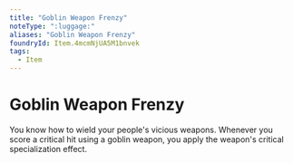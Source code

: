 ```yaml
---
title: "Goblin Weapon Frenzy"
noteType: ":luggage:"
aliases: "Goblin Weapon Frenzy"
foundryId: Item.4mcmNjUA5M1bnvek
tags:
  - Item
---
```


# Goblin Weapon Frenzy

You know how to wield your people's vicious weapons. Whenever you score a critical hit using a goblin weapon, you apply the weapon's critical specialization effect.
